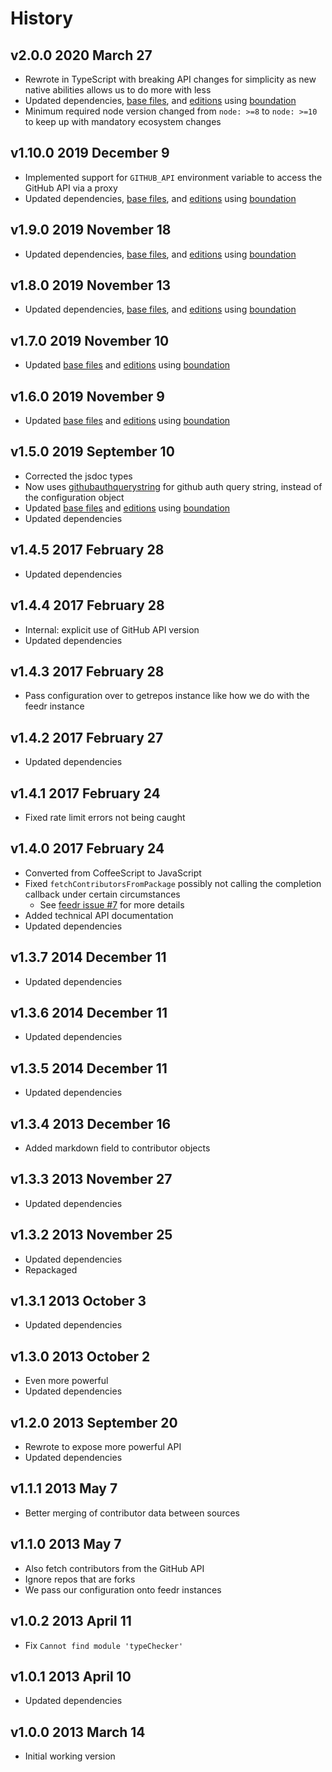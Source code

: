 # History

## v2.0.0 2020 March 27

-   Rewrote in TypeScript with breaking API changes for simplicity as new native abilities allows us to do more with less
-   Updated dependencies, [base files](https://github.com/bevry/base), and [editions](https://editions.bevry.me) using [boundation](https://github.com/bevry/boundation)
-   Minimum required node version changed from `node: >=8` to `node: >=10` to keep up with mandatory ecosystem changes

## v1.10.0 2019 December 9

-   Implemented support for `GITHUB_API` environment variable to access the GitHub API via a proxy
-   Updated dependencies, [base files](https://github.com/bevry/base), and [editions](https://editions.bevry.me) using [boundation](https://github.com/bevry/boundation)

## v1.9.0 2019 November 18

-   Updated dependencies, [base files](https://github.com/bevry/base), and [editions](https://editions.bevry.me) using [boundation](https://github.com/bevry/boundation)

## v1.8.0 2019 November 13

-   Updated dependencies, [base files](https://github.com/bevry/base), and [editions](https://editions.bevry.me) using [boundation](https://github.com/bevry/boundation)

## v1.7.0 2019 November 10

-   Updated [base files](https://github.com/bevry/base) and [editions](https://editions.bevry.me) using [boundation](https://github.com/bevry/boundation)

## v1.6.0 2019 November 9

-   Updated [base files](https://github.com/bevry/base) and [editions](https://editions.bevry.me) using [boundation](https://github.com/bevry/boundation)

## v1.5.0 2019 September 10

-   Corrected the jsdoc types
-   Now uses [githubauthquerystring](https://github.com/bevry/githubauthquerystring) for github auth query string, instead of the configuration object
-   Updated [base files](https://github.com/bevry/base) and [editions](https://editions.bevry.me) using [boundation](https://github.com/bevry/boundation)
-   Updated dependencies

## v1.4.5 2017 February 28

-   Updated dependencies

## v1.4.4 2017 February 28

-   Internal: explicit use of GitHub API version
-   Updated dependencies

## v1.4.3 2017 February 28

-   Pass configuration over to getrepos instance like how we do with the feedr instance

## v1.4.2 2017 February 27

-   Updated dependencies

## v1.4.1 2017 February 24

-   Fixed rate limit errors not being caught

## v1.4.0 2017 February 24

-   Converted from CoffeeScript to JavaScript
-   Fixed `fetchContributorsFromPackage` possibly not calling the completion callback under certain circumstances
    -   See [feedr issue #7](https://github.com/bevry/feedr/issues/7) for more details
-   Added technical API documentation
-   Updated dependencies

## v1.3.7 2014 December 11

-   Updated dependencies

## v1.3.6 2014 December 11

-   Updated dependencies

## v1.3.5 2014 December 11

-   Updated dependencies

## v1.3.4 2013 December 16

-   Added markdown field to contributor objects

## v1.3.3 2013 November 27

-   Updated dependencies

## v1.3.2 2013 November 25

-   Updated dependencies
-   Repackaged

## v1.3.1 2013 October 3

-   Updated dependencies

## v1.3.0 2013 October 2

-   Even more powerful
-   Updated dependencies

## v1.2.0 2013 September 20

-   Rewrote to expose more powerful API
-   Updated dependencies

## v1.1.1 2013 May 7

-   Better merging of contributor data between sources

## v1.1.0 2013 May 7

-   Also fetch contributors from the GitHub API
-   Ignore repos that are forks
-   We pass our configuration onto feedr instances

## v1.0.2 2013 April 11

-   Fix `Cannot find module 'typeChecker'`

## v1.0.1 2013 April 10

-   Updated dependencies

## v1.0.0 2013 March 14

-   Initial working version
